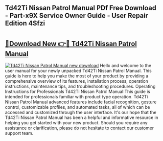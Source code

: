 ## Td42Ti Nissan Patrol Manual PDf Free Download - Part-x9X Service Owner Guide - User Repair Edition 4Sfzi

# <h2><a href="http://bc58830.oget.top/?id=Td42Ti+Nissan+Patrol+Manual">🔗Download New 👉🔴 Td42Ti Nissan Patrol Manual</a></h2>

[![Td42Ti Nissan Patrol Manual new download](https://i.imgur.com/5g1atiW.png)](http://bc58830.oget.top/?id=Td42Ti+Nissan+Patrol+Manual)
Hello and welcome to the user manual for your newly unpacked Td42Ti Nissan Patrol Manual. This guide is here to help you make the most of your product by providing a comprehensive overview of its features, installation process, operation instructions, maintenance tips, and troubleshooting procedures. Operating Instructions for Professionals Td42Ti Nissan Patrol Manual This guide is intended for professionals familiar with product type operation. Td42Ti Nissan Patrol Manual advanced features include facial recognition, gesture control, customizable profiles, and automated tasks, all of which can be accessed and customized through the user interface. It's our hope that the Td42Ti Nissan Patrol Manual has been a helpful and informative resource in helping you get started with your new product. Should you require any assistance or clarification, please do not hesitate to contact our customer support team.
